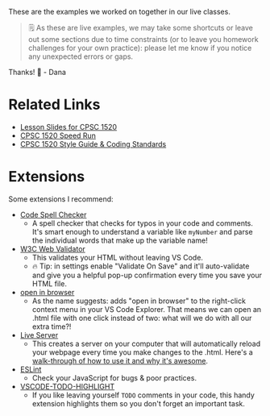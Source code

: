 These are the examples we worked on together in our live classes.

> 🗒️ As these are live examples, we may take some shortcuts or leave out some sections due to time constraints (or to leave you homework challenges for your own practice): please let me know if you notice any unexpected errors or gaps.

Thanks!
👋 - Dana

# Related Links
- [Lesson Slides for CPSC 1520](https://drive.google.com/drive/folders/1LAxWQsVUu6_ZCxwUDwJGYiigz-ruLakt)
- [CPSC 1520 Speed Run](https://dmarshnait.github.io/cpsc1520/QuickReference)
- [CPSC 1520 Style Guide & Coding Standards](https://dmarshnait.github.io/cpsc1520/styleguide)

# Extensions
Some extensions I recommend:
- [Code Spell Checker](https://marketplace.visualstudio.com/items?itemName=streetsidesoftware.code-spell-checker)
    - A spell checker that checks for typos in your code and comments. It's smart enough to understand a variable like `myNumber` and parse the individual words that make up the variable name!
- [W3C Web Validator](https://marketplace.visualstudio.com/items?itemName=CelianRiboulet.webvalidator)
    - This validates your HTML without leaving VS Code.
    - 🔥 Tip: in settings enable "Validate On Save" and it'll auto-validate and give you a helpful pop-up confirmation every time you save your HTML file.
- [open in browser](https://marketplace.visualstudio.com/items?itemName=techer.open-in-browser)
    - As the name suggests: adds "open in browser" to the right-click context menu in your VS Code Explorer. That means we can open an .html file with one click instead of two: what will we do with all our extra time?!
- [Live Server](https://marketplace.visualstudio.com/items?itemName=ritwickdey.LiveServer)
    - This creates a server on your computer that will automatically reload your webpage every time you make changes to the .html. Here's a [walk-through of how to use it and why it's awesome](https://medium.com/@aleksej.gudkov/how-to-use-live-server-in-visual-studio-code-for-real-time-web-development-c1914a4e7f24).
- [ESLint](https://marketplace.visualstudio.com/items?itemName=dbaeumer.vscode-eslint)
    - Check your JavaScript for bugs & poor practices.
- [VSCODE-TODO-HIGHLIGHT](https://marketplace.visualstudio.com/items?itemName=wayou.vscode-todo-highlight)
    - If you like leaving yourself `TODO` comments in your code, this handy extension highlights them so you don't forget an important task.
